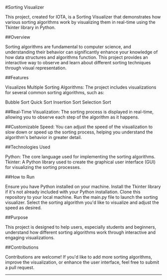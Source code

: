 #Sorting Visualizer

This project, created for IOTA, is a Sorting Visualizer that demonstrates how various sorting algorithms work by visualizing them in real-time using the Tkinter library in Python.

##Overview

Sorting algorithms are fundamental to computer science, and understanding their behavior can significantly enhance your knowledge of how data structures and algorithms function. This project provides an interactive way to observe and learn about different sorting techniques through visual representation.

##Features

Visualizes Multiple Sorting Algorithms: The project includes visualizations for several common sorting algorithms, such as:

Bubble Sort
Quick Sort
Insertion Sort
Selection Sort

##Real-Time Visualization: The sorting process is displayed in real-time, allowing you to observe each step of the algorithm as it happens.

##Customizable Speed: You can adjust the speed of the visualization to slow down or speed up the sorting process, helping you understand the algorithm's behavior in greater detail.

##Technologies Used

Python: The core language used for implementing the sorting algorithms.
Tkinter: A Python library used to create the graphical user interface (GUI) for visualizing the sorting processes.

##How to Run

Ensure you have Python installed on your machine.
Install the Tkinter library if it's not already included with your Python installation.
Clone this repository to your local machine.
Run the main.py file to launch the sorting visualizer.
Select the sorting algorithm you'd like to visualize and adjust the speed as desired.

##Purpose

This project is designed to help users, especially students and beginners, understand how different sorting algorithms work through interactive and engaging visualizations.

##Contributions

Contributions are welcome! If you'd like to add more sorting algorithms, improve the visualization, or enhance the user interface, feel free to submit a pull request.

______________________________________________________________________________________________________________________________________________________________________________________________________________
